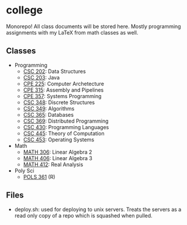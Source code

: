 # college

Monorepo! All class documents will be stored here. Mostly programming assignments with my LaTeX from math classes as well.

## Classes
- Programming
  - [CSC 202](/CSC202): Data Structures
  - [CSC 203](/CSC203): Java
  - [CPE 225](/CPE225): Computer Archetecture
  - [CPE 315](/CPE315): Assembly and Pipelines
  - [CPE 357](/CPE357): Systems Programming
  - [CSC 348](/CSC348): Discrete Structures
  - [CSC 349](/CSC349): Algorithms
  - [CSC 365](/CSC365): Databases
  - [CSC 369](/CSC369): Distributed Programming
  - [CSC 430](/CSC430): Programming Languages
  - [CSC 445](/CSC445): Theory of Computation
  - [CSC 453](/CSC453): Operating Systems
- Math
  - [MATH 306](/MATH306): Linear Algebra 2
  - [MATH 406](/MATH406): Linear Algebra 3
  - [MATH 412](/MATH412): Real Analysis
- Poly Sci
  - [POLS 361](/POLS361) (R)

## Files
- deploy.sh: used for deploying to unix servers. Treats the servers as a read only copy of a repo which is squashed when pulled.
